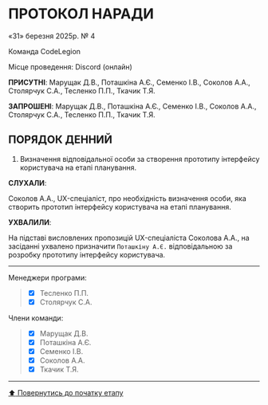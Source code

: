 # ПРОТОКОЛ НАРАДИ

«31» березня 2025р. № 4

Команда CodeLegion

Місце проведення: Discord (онлайн)


**ПРИСУТНІ**: Марущак Д.В., Поташкіна А.Є., Семенко І.В., Соколов А.А., Столярчук С.А., Тесленко П.П., Ткачик Т.Я.

**ЗАПРОШЕНІ**: Марущак Д.В., Поташкіна А.Є., Семенко І.В., Соколов А.А., Столярчук С.А., Тесленко П.П., Ткачик Т.Я.

## ПОРЯДОК ДЕННИЙ

1. Визначення відповідальної особи за створення прототипу інтерфейсу користувача на етапі планування.

**СЛУХАЛИ**:

Соколов А.А., UX-спеціаліст, про необхідність визначення особи, яка створить прототип інтерфейсу користувача на етапі планування.

**УХВАЛИЛИ**:

На підставі висловлених пропозицій UX-спеціаліста Соколова А.А., на засіданні ухвалено призначити ```Поташкіну А.Є.``` відповідальною за розробку прототипу інтерфейсу користувача.

---
Менеджери програми: 		
>- [x] Тесленко П.П.
>- [x] Столярчук С.А.

Члени команди:			

>- [x] Марущак Д.В.
>- [x] Поташкіна А.Є.
>- [x] Семенко І.В.
>- [x] Соколов А.А.
>- [x] Ткачик Т.Я.

---
[:arrow_up: Повернутись до початку етапу](/docs/1.Envisioning/README.md)
